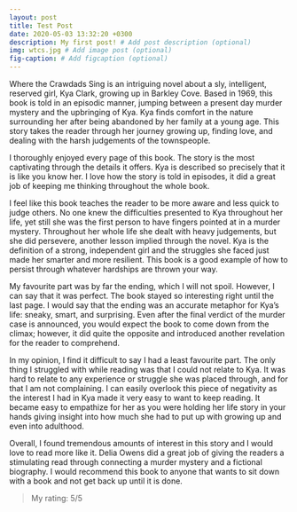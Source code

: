```yaml
---
layout: post
title: Test Post
date: 2020-05-03 13:32:20 +0300
description: My first post! # Add post description (optional)
img: wtcs.jpg # Add image post (optional)
fig-caption: # Add figcaption (optional)
---
```

Where the Crawdads Sing is an intriguing novel about a sly, intelligent, reserved girl, Kya Clark, growing up in Barkley Cove. Based in 1969, this book is told in an episodic manner, jumping between a present day murder mystery and the upbringing of Kya. Kya finds comfort in the nature surrounding her after being abandoned by her family at a young age. This story takes the reader through her journey growing up, finding love, and dealing with the harsh judgements of the townspeople.

I thoroughly enjoyed every page of this book. The story is the most captivating through the details it offers. Kya is described so precisely that it is like you know her. I love how the story is told in episodes, it did a great job of keeping me thinking throughout the whole book. 

I feel like this book teaches the reader to be more aware and less quick to judge others. No one knew the difficulties presented to Kya throughout her life, yet still she was the first person to have fingers pointed at in a murder mystery. Throughout her whole life she dealt with heavy judgements, but she did persevere, another lesson implied through the novel. Kya is the definition of a strong, independent girl and the struggles she faced just made her smarter and more resilient. This book is a good example of how to persist through whatever hardships are thrown your way. 

My favourite part was by far the ending, which I will not spoil. However, I can say that it was perfect. The book stayed so interesting right until the last page. I would say that the ending was an accurate metaphor for Kya’s life: sneaky, smart, and surprising. Even after the final verdict of the murder case is announced, you would expect the book to come down from the climax; however, it did quite the opposite and introduced another revelation for the reader to comprehend. 

In my opinion, I find it difficult to say I had a least favourite part. The only thing I struggled with while reading was that I could not relate to Kya. It was hard to relate to any experience or struggle she was placed through, and for that I am not complaining. I can easily overlook this piece of negativity as the interest I had in Kya made it very easy to want to keep reading. It became easy to empathize for her as you were holding her life story in your hands giving insight into how much she had to put up with growing up and even into adulthood. 

Overall, I found tremendous amounts of interest in this story and I would love to read more like it. Delia Owens did a great job of giving the readers a stimulating read through connecting a murder mystery and a fictional biography. I would recommend this book to anyone that wants to sit down with a book and not get back up until it is done. 

>My rating: 5/5
